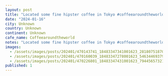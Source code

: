 ```yaml
---
layout: post
title: "Located some fine hipster coffee in Tokyo #coffeearoundtheworld"
date: "2024-01-16"
city: Unknown
country: Unknown
continent: Unknown
cafe_name: Coffeearoundtheworld
notes: "Located some fine hipster coffee in Tokyo #coffeearoundtheworld"
images: 
  - /assets/images/posts/202401/470143741_18483347341001623_2818075187023647015_n_17945965412761994.jpg
  - /assets/images/posts/202401/470160039_18483347278001623_5463446937926594516_n_18019771978980581.jpg
  - /assets/images/posts/202401/470226801_18483347431001623_7944565732164970145_n_18111272689359164.jpg
published: 1
---
```

